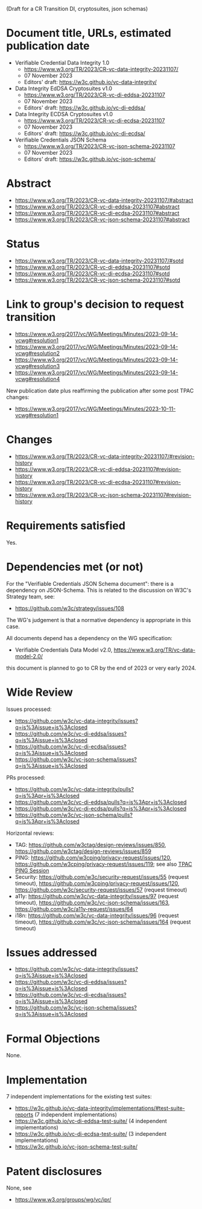 (Draft for a CR Transition DI, cryptosuites, json schemas)


# Document title, URLs, estimated publication date

- Verifiable Credential Data Integrity 1.0
  - https://www.w3.org/TR/2023/CR-vc-data-integrity-20231107/
  - 07 November 2023
  - Editors' draft: https://w3c.github.io/vc-data-integrity/
- Data Integrity EdDSA Cryptosuites v1.0
  - https://www.w3.org/TR/2023/CR-vc-di-eddsa-20231107
  - 07 November 2023
  - Editors' draft: https://w3c.github.io/vc-di-eddsa/
- Data Integrity ECDSA Cryptosuites v1.0
  - https://www.w3.org/TR/2023/CR-vc-di-ecdsa-20231107
  - 07 November 2023
  - Editors' draft: https://w3c.github.io/vc-di-ecdsa/
- Verifiable Credentials JSON Schema
  - https://www.w3.org/TR/2023/CR-vc-json-schema-20231107
  - 07 November 2023
  - Editors' draft: https://w3c.github.io/vc-json-schema/

# Abstract

- https://www.w3.org/TR/2023/CR-vc-data-integrity-20231107/#abstract
- https://www.w3.org/TR/2023/CR-vc-di-eddsa-20231107#abstract
- https://www.w3.org/TR/2023/CR-vc-di-ecdsa-20231107#abstract
- https://www.w3.org/TR/2023/CR-vc-json-schema-20231107#abstract

# Status

- https://www.w3.org/TR/2023/CR-vc-data-integrity-20231107/#sotd
- https://www.w3.org/TR/2023/CR-vc-di-eddsa-20231107#sotd
- https://www.w3.org/TR/2023/CR-vc-di-ecdsa-20231107#sotd
- https://www.w3.org/TR/2023/CR-vc-json-schema-20231107#sotd
  
# Link to group's decision to request transition

- https://www.w3.org/2017/vc/WG/Meetings/Minutes/2023-09-14-vcwg#resolution1
- https://www.w3.org/2017/vc/WG/Meetings/Minutes/2023-09-14-vcwg#resolution2
- https://www.w3.org/2017/vc/WG/Meetings/Minutes/2023-09-14-vcwg#resolution3
- https://www.w3.org/2017/vc/WG/Meetings/Minutes/2023-09-14-vcwg#resolution4

New publication date plus reaffirming the publication after some post TPAC changes:

- https://www.w3.org/2017/vc/WG/Meetings/Minutes/2023-10-11-vcwg#resolution1

# Changes

- https://www.w3.org/TR/2023/CR-vc-data-integrity-20231107/#revision-history
- https://www.w3.org/TR/2023/CR-vc-di-eddsa-20231107#revision-history
- https://www.w3.org/TR/2023/CR-vc-di-ecdsa-20231107#revision-history
- https://www.w3.org/TR/2023/CR-vc-json-schema-20231107#revision-history

# Requirements satisfied

Yes.

# Dependencies met (or not)

For the "Verifiable Credentials JSON Schema document": there is a dependency on JSON-Schema. This is related
to the discussion on W3C's Strategy team, see:

- https://github.com/w3c/strategy/issues/108

The WG's judgement is that a normative dependency is appropriate in this case.

All documents depend has a dependency on the WG specification:

- Verifiable Credentials Data Model v2.0, https://www.w3.org/TR/vc-data-model-2.0/

this document is planned to go to CR by the end of 2023 or very early 2024.

# Wide Review

Issues processed:
- https://github.com/w3c/vc-data-integrity/issues?q=is%3Aissue+is%3Aclosed
- https://github.com/w3c/vc-di-eddsa/issues?q=is%3Aissue+is%3Aclosed
- https://github.com/w3c/vc-di-ecdsa/issues?q=is%3Aissue+is%3Aclosed
- https://github.com/w3c/vc-json-schema/issues?q=is%3Aissue+is%3Aclosed

PRs processed:
- https://github.com/w3c/vc-data-integrity/pulls?q=is%3Apr+is%3Aclosed
- https://github.com/w3c/vc-di-eddsa/pulls?q=is%3Apr+is%3Aclosed
- https://github.com/w3c/vc-di-ecdsa/pulls?q=is%3Apr+is%3Aclosed
- https://github.com/w3c/vc-json-schema/pulls?q=is%3Apr+is%3Aclosed

Horizontal reviews:
* TAG: https://github.com/w3ctag/design-reviews/issues/850, https://github.com/w3ctag/design-reviews/issues/859
* PING: https://github.com/w3cping/privacy-request/issues/120, https://github.com/w3cping/privacy-request/issues/119; see also [TPAC PING Session](https://www.w3.org/2017/vc/WG/Meetings/Minutes/2023-09-15-vcwg#section3)
* Security: https://github.com/w3c/security-request/issues/55 (request timeout), https://github.com/w3cping/privacy-request/issues/120, https://github.com/w3c/security-request/issues/57 (request timeout)
* a11y: https://github.com/w3c/vc-data-integrity/issues/97 (request timeout), https://github.com/w3c/vc-json-schema/issues/163, https://github.com/w3c/a11y-request/issues/64
* i18n: https://github.com/w3c/vc-data-integrity/issues/96 (request timeout), https://github.com/w3c/vc-json-schema/issues/164 (request timeout)

# Issues addressed

- https://github.com/w3c/vc-data-integrity/issues?q=is%3Aissue+is%3Aclosed
- https://github.com/w3c/vc-di-eddsa/issues?q=is%3Aissue+is%3Aclosed
- https://github.com/w3c/vc-di-ecdsa/issues?q=is%3Aissue+is%3Aclosed
- https://github.com/w3c/vc-json-schema/issues?q=is%3Aissue+is%3Aclosed

# Formal Objections

None.

# Implementation

7 independent implementations for the existing test suites:

- https://w3c.github.io/vc-data-integrity/implementations/#test-suite-reports (7 independent implementations)
- https://w3c.github.io/vc-di-eddsa-test-suite/ (4 independent implementations)
- https://w3c.github.io/vc-di-ecdsa-test-suite/ (3 independent implementations)
- https://w3c.github.io/vc-json-schema-test-suite/

# Patent disclosures

None, see

- https://www.w3.org/groups/wg/vc/ipr/

